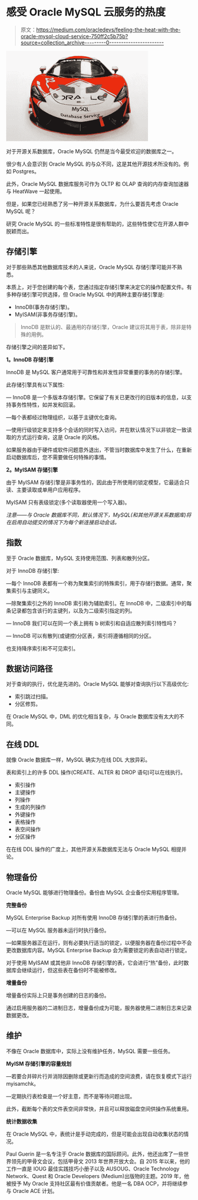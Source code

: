 # 感受 Oracle MySQL 云服务的热度

> 原文：<https://medium.com/oracledevs/feeling-the-heat-with-the-oracle-mysql-cloud-service-750ff2c5b75b?source=collection_archive---------0----------------------->

![](img/4a3dd082c8bf2a9a105f5dd9c390a0d7.png)

对于开源关系数据库，Oracle MySQL 仍然是当今最受欢迎的数据库之一。

很少有人会意识到 Oracle MySQL 的与众不同，这是其他开源技术所没有的。例如 Postgres。

此外，Oracle MySQL 数据库服务可作为 OLTP 和 OLAP 查询的内存查询加速器与 HeatWave 一起使用。

但是，如果您已经熟悉了另一种开源关系数据库，为什么要首先考虑 Oracle MySQL 呢？

研究 Oracle MySQL 的一些标准特性是很有帮助的，这些特性使它在开源人群中脱颖而出。

## 存储引擎

对于那些熟悉其他数据库技术的人来说，Oracle MySQL 存储引擎可能并不熟悉。

本质上，对于您创建的每个表，您通过指定存储引擎来决定它的操作配置文件。有多种存储引擎可供选择，但 Oracle MySQL 中的两种主要存储引擎是:

*   InnoDB(事务存储引擎)。
*   MyISAM(非事务存储引擎)。

> InnoDB 是默认的、最通用的存储引擎，Oracle 建议将其用于表，除非是特殊的用例。

存储引擎之间的差异如下。

**1。InnoDB 存储引擎**

InnoDB 是 MySQL 客户通常用于可靠性和并发性非常重要的事务的存储引擎。

此存储引擎具有以下属性:

— InnoDB 是一个多版本存储引擎。它保留了有关已更改行的旧版本的信息，以支持事务性特性，如并发和回滚。

—每个表都经过物理组织，以基于主键优化查询。

—使用行级锁定来支持多个会话的同时写入访问，并在默认情况下以非锁定一致读取的方式运行查询，这是 Oracle 的风格。

如果服务器由于硬件或软件问题意外退出，不管当时数据库中发生了什么，在重新启动数据库后，您不需要做任何特殊的事情。

**2。MyISAM 存储引擎**

由于 MyISAM 存储引擎是非事务性的，因此由于所使用的锁定模型，它最适合只读、主要读取或单用户应用程序。

MyISAM 只有表级锁定(多个读取器使用一个写入器)。

*注意——与 Oracle 数据库不同，默认情况下，MySQL(和其他开源关系数据库)将在启用自动提交的情况下为每个新连接启动会话。*

## 指数

至于 Oracle 数据库，MySQL 支持使用范围、列表和散列分区。

对于 InnoDB 存储引擎:

—每个 InnoDB 表都有一个称为聚集索引的特殊索引，用于存储行数据。通常，聚集索引与主键同义。

—除聚集索引之外的 InnoDB 索引称为辅助索引。在 InnoDB 中，二级索引中的每条记录都包含该行的主键列，以及为二级索引指定的列。

— InnoDB 我们可以在同一个表上拥有 b 树索引和自适应散列索引特性吗？

— InnoDB 可以有散列(或键控)分区表，索引将遵循相同的分区。

也支持降序索引和不可见索引。

## 数据访问路径

对于查询的执行，优化是先进的。Oracle MySQL 能够对查询执行以下高级优化:

*   索引跳过扫描。
*   分区修剪。

在 Oracle MySQL 中，DML 的优化相当复杂，与 Oracle 数据库没有太大的不同。

## 在线 DDL

就像 Oracle 数据库一样，MySQL 确实为在线 DDL 大放异彩。

表和索引上的许多 DDL 操作(CREATE、ALTER 和 DROP 语句)可以在线执行。

*   索引操作
*   主键操作
*   列操作
*   生成的列操作
*   外键操作
*   表格操作
*   表空间操作
*   分区操作

在在线 DDL 操作的广度上，其他开源关系数据库无法与 Oracle MySQL 相提并论。

## 物理备份

Oracle MySQL 能够进行物理备份。备份由 MySQL 企业备份实用程序管理。

**完整备份**

MySQL Enterprise Backup 对所有使用 InnoDB 存储引擎的表进行热备份。

—可以在 MySQL 服务器未运行时执行备份。

—如果服务器正在运行，则有必要执行适当的锁定，以便服务器在备份过程中不会更改数据库内容。MySQL Enterprise Backup 会为需要锁定的表自动进行锁定。

对于使用 MyISAM 或其他非 InnoDB 存储引擎的表，它会进行“热”备份，此时数据库会继续运行，但这些表在备份时不能被修改。

**增量备份**

增量备份实际上只是事务创建的日志的备份。

通过启用服务器的二进制日志，增量备份成为可能，服务器使用二进制日志来记录数据更改。

## 维护

不像在 Oracle 数据库中，实际上没有维护任务，MySQL 需要一些任务。

**MyISM 存储引擎的容量规划**

—若要合并碎片行并消除因删除或更新行而造成的空间浪费，请在恢复模式下运行 myisamchk。

—定期执行表检查是一个好主意，而不是等待问题出现。

此外，截断每个表的文件表空间非常快，并且可以释放磁盘空间供操作系统重用。

**统计数据收集**

在 Oracle MySQL 中，表统计是手动完成的，但是可能会出现自动收集状态的情况。

Paul Guerin 是一名专注于 Oracle 数据库的国际顾问。此外，他还出席了一些世界领先的甲骨文会议，包括甲骨文 2013 年世界开放大会。自 2015 年以来，他的工作一直是 IOUG 最佳实践技巧小册子以及 AUSOUG、Oracle Technology Network、Quest 和 Oracle Developers (Medium)出版物的主题。2019 年，他被授予 My Oracle 支持社区最有价值贡献者。他是一名 DBA OCP，并将继续参与 Oracle ACE 计划。